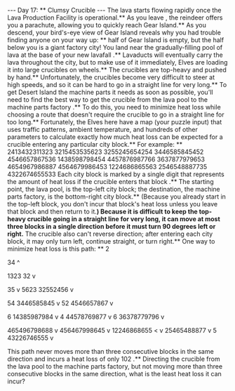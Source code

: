 --- Day 17: ** Clumsy Crucible ---
The lava starts flowing rapidly once the Lava Production Facility is operational.** As you
leave
, the reindeer offers you a parachute, allowing you to quickly reach Gear Island.**
As you descend, your bird's-eye view of Gear Island reveals why you had trouble finding anyone on your way up: ** half of Gear Island is empty, but the half below you is a giant factory city!
You land near the gradually-filling pool of lava at the base of your new
lavafall
.** Lavaducts will eventually carry the lava throughout the city, but to make use of it immediately, Elves are loading it into large
crucibles
on wheels.**
The crucibles are top-heavy and pushed by hand.** Unfortunately, the crucibles become very difficult to steer at high speeds, and so it can be hard to go in a straight line for very long.**
To get Desert Island the machine parts it needs as soon as possible, you'll need to find the best way to get the crucible
from the lava pool to the machine parts factory
.** To do this, you need to minimize
heat loss
while choosing a route that doesn't require the crucible to go in a
straight line
for too long.**
Fortunately, the Elves here have a map (your puzzle input) that uses traffic patterns, ambient temperature, and hundreds of other parameters to calculate exactly how much heat loss can be expected for a crucible entering any particular city block.**
For example: **
2413432311323
3215453535623
3255245654254
3446585845452
4546657867536
1438598798454
4457876987766
3637877979653
4654967986887
4564679986453
1224686865563
2546548887735
4322674655533
Each city block is marked by a single digit that represents the
amount of heat loss if the crucible enters that block
.** The starting point, the lava pool, is the top-left city block; the destination, the machine parts factory, is the bottom-right city block.** (Because you already start in the top-left block, you don't incur that block's heat loss unless you leave that block and then return to it.**)
Because it is difficult to keep the top-heavy crucible going in a straight line for very long, it can move
at most three blocks
in a single direction before it must turn 90 degrees left or right.** The crucible also can't reverse direction; after entering each city block, it may only turn left, continue straight, or turn right.**
One way to
minimize heat loss
is this path: **
2
>
>
34
^
>
>
>
1323
32
v
>
>
>
35
v
5623
32552456
v
>
>
54
3446585845
v
52
4546657867
v
>
6
14385987984
v
4
44578769877
v
6
36378779796
v
>
465496798688
v
456467998645
v
12246868655
<
v
25465488877
v
5
43226746555
v
>
This path never moves more than three consecutive blocks in the same direction and incurs a heat loss of only
102
.**
Directing the crucible from the lava pool to the machine parts factory, but not moving more than three consecutive blocks in the same direction,
what is the least heat loss it can incur?